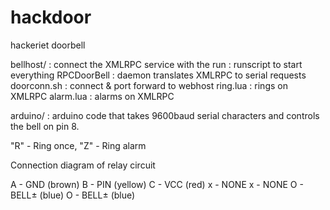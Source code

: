 hackdoor
========

hackeriet doorbell


bellhost/         : connect the XMLRPC service with the 
   run            : runscript to start everything
   RPCDoorBell    : daemon translates XMLRPC to serial requests
   doorconn.sh    : connect & port forward to webhost
   ring.lua       : rings on XMLRPC
   alarm.lua      : alarms on XMLRPC



arduino/ : arduino code that takes 9600baud serial characters
and controls the bell on pin 8.

"R" - Ring once, "Z" - Ring alarm 

Connection diagram
of relay circuit

A - GND (brown)
B - PIN (yellow)
C - VCC (red)
x - NONE
x - NONE
O - BELL± (blue)
O - BELL± (blue)




